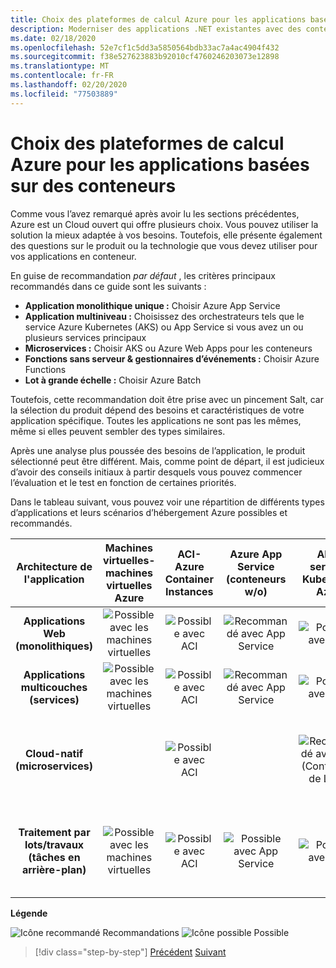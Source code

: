 ```yaml
---
title: Choix des plateformes de calcul Azure pour les applications basées sur des conteneurs
description: Moderniser des applications .NET existantes avec des conteneurs Cloud et Windows Azure | Choix de plateformes de calcul Azure pour les applications basées sur des conteneurs
ms.date: 02/18/2020
ms.openlocfilehash: 52e7cf1c5dd3a5850564bdb33ac7a4ac4904f432
ms.sourcegitcommit: f38e527623883b92010cf4760246203073e12898
ms.translationtype: MT
ms.contentlocale: fr-FR
ms.lasthandoff: 02/20/2020
ms.locfileid: "77503889"
---
```

# <a name="choosing-azure-compute-platforms-for-container-based-applications"></a>Choix des plateformes de calcul Azure pour les applications basées sur des conteneurs

Comme vous l’avez remarqué après avoir lu les sections précédentes, Azure est un Cloud ouvert qui offre plusieurs choix. Vous pouvez utiliser la solution la mieux adaptée à vos besoins. Toutefois, elle présente également des questions sur le produit ou la technologie que vous devez utiliser pour vos applications en conteneur.

En guise de recommandation *par défaut* , les critères principaux recommandés dans ce guide sont les suivants :

- **Application monolithique unique :** Choisir Azure App Service
- **Application multiniveau :** Choisissez des orchestrateurs tels que le service Azure Kubernetes (AKS) ou App Service si vous avez un ou plusieurs services principaux
- **Microservices :** Choisir AKS ou Azure Web Apps pour les conteneurs
- **Fonctions sans serveur & gestionnaires d’événements :** Choisir Azure Functions
- **Lot à grande échelle :** Choisir Azure Batch

Toutefois, cette recommandation doit être prise avec un pincement Salt, car la sélection du produit dépend des besoins et caractéristiques de votre application spécifique. Toutes les applications ne sont pas les mêmes, même si elles peuvent sembler des types similaires.

Après une analyse plus poussée des besoins de l’application, le produit sélectionné peut être différent. Mais, comme point de départ, il est judicieux d’avoir des conseils initiaux à partir desquels vous pouvez commencer l’évaluation et le test en fonction de certaines priorités.

Dans le tableau suivant, vous pouvez voir une répartition de différents types d’applications et leurs scénarios d’hébergement Azure possibles et recommandés.

| Architecture de l'application | Machines virtuelles-machines virtuelles Azure | ACI-Azure Container Instances | Azure App Service (conteneurs w/o) | AKS-services Kubernetes Azure | Azure Functions | Azure Batch |
|:------------------------:|:--:|:--:|:--:|:--:|:--:|:--:|
| **Applications Web (monolithiques)**         | ![Possible avec les machines virtuelles](media/choosing-azure-compute-options-for-container-based-applications/possible.png) | ![Possible avec ACI](media/choosing-azure-compute-options-for-container-based-applications/possible.png) | ![Recommandé avec App Service](media/choosing-azure-compute-options-for-container-based-applications/recommended.png) | ![Possible avec AKS](media/choosing-azure-compute-options-for-container-based-applications/possible.png) | | |
| **Applications multicouches (services)**        | ![Possible avec les machines virtuelles](media/choosing-azure-compute-options-for-container-based-applications/possible.png) | ![Possible avec ACI](media/choosing-azure-compute-options-for-container-based-applications/possible.png) | ![Recommandé avec App Service](media/choosing-azure-compute-options-for-container-based-applications/recommended.png) | ![Possible avec AKS](media/choosing-azure-compute-options-for-container-based-applications/possible.png) | ![Possible avec Azure fuctions](media/choosing-azure-compute-options-for-container-based-applications/possible.png) | |
| **Cloud-natif (microservices)**  | | ![Possible avec ACI](media/choosing-azure-compute-options-for-container-based-applications/possible.png) | | ![Recommandé avec AKS](media/choosing-azure-compute-options-for-container-based-applications/recommended.png) <br/> (Conteneurs de&nbsp;Linux)| ![Recommandé avec Azure Functions](media/choosing-azure-compute-options-for-container-based-applications/recommended.png) <br/> (Piloté&#x2011;par les événements) | |
| **Traitement par lots/travaux (tâches en arrière-plan)** | ![Possible avec les machines virtuelles](media/choosing-azure-compute-options-for-container-based-applications/possible.png) | ![Possible avec ACI](media/choosing-azure-compute-options-for-container-based-applications/possible.png) | ![Possible avec App Service](media/choosing-azure-compute-options-for-container-based-applications/possible.png) | ![Possible avec AKS](media/choosing-azure-compute-options-for-container-based-applications/possible.png) | ![Recommandé avec Azure Functions](media/choosing-azure-compute-options-for-container-based-applications/recommended.png) <br/> (Tâches de&nbsp;d’arrière-plan) | ![Recommandé avec Azure Batch](media/choosing-azure-compute-options-for-container-based-applications/recommended.png) <br/> (Grande&#x2011;échelle) |

**Légende**

![Icône recommandé](media/choosing-azure-compute-options-for-container-based-applications/recommended.png) Recommandations
![Icône possible](media/choosing-azure-compute-options-for-container-based-applications/possible.png) Possible

> [!div class="step-by-step"]
> [Précédent](when-to-deploy-windows-containers-to-azure-container-service-kubernetes.md)
> [Suivant](build-resilient-services-ready-for-the-cloud-embrace-transient-failures-in-the-cloud.md)
